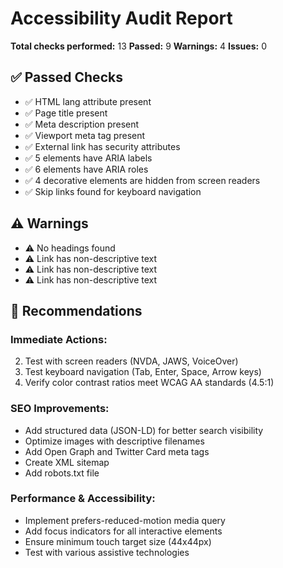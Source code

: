 # Accessibility Audit Report

**Total checks performed:** 13
**Passed:** 9
**Warnings:** 4
**Issues:** 0

## ✅ Passed Checks

- ✅ HTML lang attribute present
- ✅ Page title present
- ✅ Meta description present
- ✅ Viewport meta tag present
- ✅ External link has security attributes
- ✅ 5 elements have ARIA labels
- ✅ 6 elements have ARIA roles
- ✅ 4 decorative elements are hidden from screen readers
- ✅ Skip links found for keyboard navigation

## ⚠️ Warnings

- ⚠️ No headings found
- ⚠️ Link has non-descriptive text
- ⚠️ Link has non-descriptive text
- ⚠️ Link has non-descriptive text

## 🔧 Recommendations

### Immediate Actions:
2. Test with screen readers (NVDA, JAWS, VoiceOver)
3. Test keyboard navigation (Tab, Enter, Space, Arrow keys)
4. Verify color contrast ratios meet WCAG AA standards (4.5:1)

### SEO Improvements:
- Add structured data (JSON-LD) for better search visibility
- Optimize images with descriptive filenames
- Add Open Graph and Twitter Card meta tags
- Create XML sitemap
- Add robots.txt file

### Performance & Accessibility:
- Implement prefers-reduced-motion media query
- Add focus indicators for all interactive elements
- Ensure minimum touch target size (44x44px)
- Test with various assistive technologies
